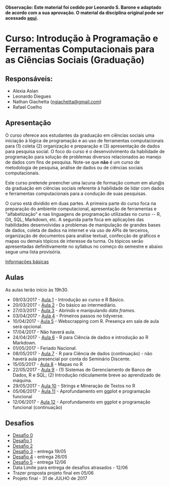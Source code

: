 **Observação: Este material foi cedido por Leonardo S. Barone e adaptado de acordo com a sua aprovação. O material da disciplina original pode ser acessado [aqui](https://github.com/leobarone/FLS6397).**

#  Curso: Introdução à Programação e Ferramentas Computacionais para as Ciências Sociais (Graduação)

## Responsáveis: 

* Alexia Aslan
* Leonardo Diegues
* Nathan Giachetta (ngiachetta@gmail.com)
* Rafael Coelho

## Apresentação

O curso oferece aos estudantes da graduação em ciências sociais uma iniciação à lógica de programação e ao uso de ferramentas computacionais para (1) coleta (2) organização e preparação e (3) apresentação de dados para pesquisa social. O foco do curso é o desenvolvimento da habilidade de programação para solução de problemas diversos relacionados ao manejo de dados com fins de pesquisa. Note-se que **não** é um curso de metodologia de pesquisa, análise de dados ou de ciências sociais computacionais.

Este curso pretende preencher uma lacuna de formação comum em alun@s da graduação em ciências sociais referente à habilidade de lidar com dados e ferramentas computacionais para a condução de suas pesquisas.

O curso está dividido em duas partes. A primeira parte do curso foca na preparação do ambiente computacional, apresentação de ferramentas e "alfabetização" e nas linguagens de programação utilizadas no curso -- R, Git, SQL, Markdown, etc. A segunda parte foca em aplicações das habilidades desenvolvidas a problemas de manipulação de grandes bases de dados, coleta de dados na internet e via uso de APIs de terceiros, organização de documentos para análise textual, confecção de gráficos e mapas ou demais tópicos de interesse da turma. Os tópicos serão apresentadas definitivamente no syllabus no começo do semestre e abaixo segue uma lista provisória.

[Informações básicas](https://github.com/leobarone/FLS6397/blob/master/info_basica.md)
## Aulas

As aulas terão início às 19h30.

- 09/03/2017 - [Aula 1](https://github.com/leobarone/FLS6397/blob/master/classes/class1.md) - Introdução ao curso e R Básico.
- 20/03/2017 - [Aula 2](https://github.com/leobarone/FLS6397/blob/master/classes/class2.md) - Do básico ao intermediário.
- 27/03/2017 - [Aula 3](https://github.com/leobarone/FLS6397/blob/master/classes/class3.md) - Abrindo e manipulando _data frames_.
- 03/04/2017 - [Aula 4](https://github.com/leobarone/FLS6397/blob/master/classes/class4.md) - Primeiros passos no tidyverse.
- 10/04/2017 - [Aula 5](https://github.com/leobarone/FLS6397/blob/master/classes/class5.md) - Webscrapping com R. Presença em sala de aula será opcional.
- 17/04/2017 - Não haverá aula.
- 24/04/2017 - [Aula 6](https://github.com/leobarone/FLS6397/blob/master/classes/class6.md) - R para Ciência de dados e introdução ao R Markdown.
- 01/05/2017 - Feriado Nacional.
- 08/05/2017 - [Aula 7](https://github.com/leobarone/FLS6397/blob/master/classes/class7.md) - R para Ciência de dados (continuação) - não haverá aula presencial por conta do Seminário Discente.
- 15/05/2017 - [Aula 8](https://github.com/leobarone/FLS6397/blob/master/classes/class8.md) - Mapas no R 
- 22/05/2017 - [Aula 9](https://github.com/leobarone/FLS6397/blob/master/classes/class9.md) - (1) Sistemas de Gerenciamento de Banco de Dados, R e SQL; (2) Introdução ridiculamente breve ao aprendizado de máquina.
- 29/05/2017 - [Aula 10](https://github.com/leobarone/FLS6397/blob/master/classes/class10.md) - Strings e Mineração de Textos no R
- 05/06/2017 - [Aula 11](https://github.com/leobarone/FLS6397/blob/master/classes/class11.md) - Aprofundamento em ggplot e programação funcional
- 12/06/2017 - [Aula 12](https://github.com/leobarone/FLS6397/blob/master/classes/class12.md) - Aprofundamento em ggplot e programação funcional (continuação)


## Desafios

- [Desafio 0](https://github.com/leobarone/FLS6397/blob/master/activities/datachallange0.md)
- [Desafio 1](https://github.com/leobarone/FLS6397/blob/master/activities/datachallange1.md)
- [Desafio 2](https://github.com/leobarone/FLS6397/blob/master/activities/datachallange2.md)
- [Desafio 3](https://github.com/leobarone/FLS6397/blob/master/activities/datachallange3.md) - entrega 19/05
- [Desafio 4](https://github.com/leobarone/FLS6397/blob/master/activities/datachallange4.md) - entrega 26/05
- [Desafio 5](https://github.com/leobarone/FLS6397/blob/master/activities/datachallange5.md) - entrega 12/06
- Data Limite para entrega de desafios atrasados - 12/06
- Trazer proposta projeto final em 05/06
- Projeto final - 31 de JULHO de 2017 
